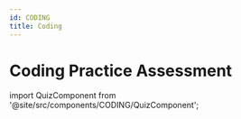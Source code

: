 ```yaml
---
id: CODING
title: Coding
---
```


# Coding Practice Assessment

import QuizComponent from '@site/src/components/CODING/QuizComponent';

<QuizComponent />
